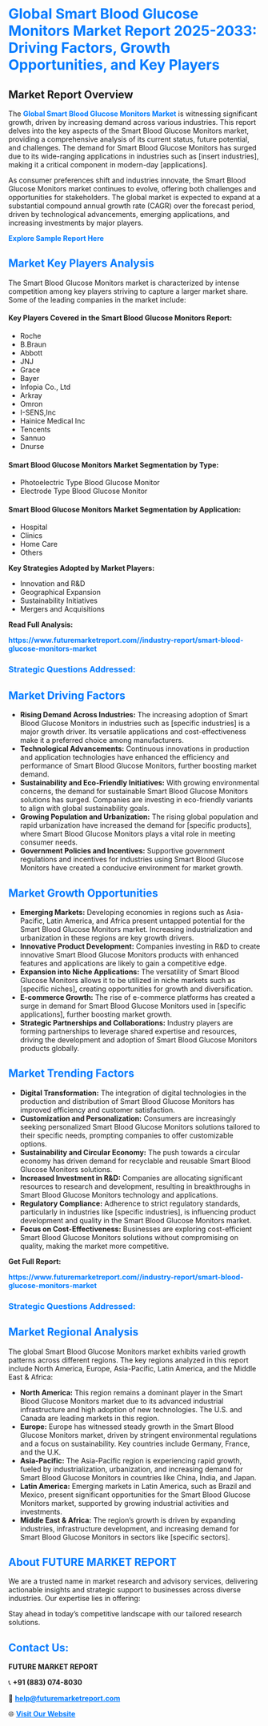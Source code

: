 <h1 style="color: #007BFF;">Global Smart Blood Glucose Monitors Market Report 2025-2033: Driving Factors, Growth Opportunities, and Key Players</h1>

<section id="overview">
<h2>Market Report Overview</h2>
<p>The <a href="https://www.futuremarketreport.com//industry-report/smart-blood-glucose-monitors-market" style="color: #007BFF; text-decoration: none;"><strong>Global Smart Blood Glucose Monitors Market</strong></a> is witnessing significant growth, driven by increasing demand across various industries. This report delves into the key aspects of the Smart Blood Glucose Monitors market, providing a comprehensive analysis of its current status, future potential, and challenges. The demand for Smart Blood Glucose Monitors has surged due to its wide-ranging applications in industries such as [insert industries], making it a critical component in modern-day [applications].</p>
<p>As consumer preferences shift and industries innovate, the Smart Blood Glucose Monitors market continues to evolve, offering both challenges and opportunities for stakeholders. The global market is expected to expand at a substantial compound annual growth rate (CAGR) over the forecast period, driven by technological advancements, emerging applications, and increasing investments by major players.</p>
</section>

<section id="overview">
<p><a href="https://www.futuremarketreport.com//request-sample/reportId=64649" style="color: #007BFF; text-decoration: none;"><strong>Explore Sample Report Here</strong></a></p>
</section>

<section id="key-players">
<h2 style="color: #007BFF;">Market Key Players Analysis</h2>
<p>The Smart Blood Glucose Monitors market is characterized by intense competition among key players striving to capture a larger market share. Some of the leading companies in the market include:</p>
<h4>Key Players Covered in the Smart Blood Glucose Monitors Report:</h4>
<ul><li>Roche</li><li>B.Braun</li><li>Abbott</li><li>JNJ</li><li>Grace</li><li>Bayer</li><li>Infopia Co., Ltd</li><li>Arkray</li><li>Omron</li><li>I-SENS,Inc</li><li>Hainice Medical Inc</li><li>Tencents</li><li>Sannuo</li><li>Dnurse</li></ul>
<h4>Smart Blood Glucose Monitors Market Segmentation by Type:</h4>
<ul><li>Photoelectric Type Blood Glucose Monitor</li><li>Electrode Type Blood Glucose Monitor</li></ul>

<h4>Smart Blood Glucose Monitors Market Segmentation by Application:</h4>
<ul><li>Hospital</li><li>Clinics</li><li>Home Care</li><li>Others</li></ul>
<p><strong>Key Strategies Adopted by Market Players:</strong></p>
<ul>
<li>Innovation and R&D</li>
<li>Geographical Expansion</li>
<li>Sustainability Initiatives</li>
<li>Mergers and Acquisitions</li>
</ul>
</section>

<section>
<p><strong>Read Full Analysis: </strong></p><a href="https://www.futuremarketreport.com//industry-report/smart-blood-glucose-monitors-market" style="color: #007BFF; text-decoration: none;"><strong>https://www.futuremarketreport.com//industry-report/smart-blood-glucose-monitors-market</strong></a>
<h3 style="color: #007BFF;">Strategic Questions Addressed:</h3>
</section>

<section id="driving-factors">
<h2 style="color: #007BFF;">Market Driving Factors</h2>
<ul>
<li><strong>Rising Demand Across Industries:</strong> The increasing adoption of Smart Blood Glucose Monitors in industries such as [specific industries] is a major growth driver. Its versatile applications and cost-effectiveness make it a preferred choice among manufacturers.</li>
<li><strong>Technological Advancements:</strong> Continuous innovations in production and application technologies have enhanced the efficiency and performance of Smart Blood Glucose Monitors, further boosting market demand.</li>
<li><strong>Sustainability and Eco-Friendly Initiatives:</strong> With growing environmental concerns, the demand for sustainable Smart Blood Glucose Monitors solutions has surged. Companies are investing in eco-friendly variants to align with global sustainability goals.</li>
<li><strong>Growing Population and Urbanization:</strong> The rising global population and rapid urbanization have increased the demand for [specific products], where Smart Blood Glucose Monitors plays a vital role in meeting consumer needs.</li>
<li><strong>Government Policies and Incentives:</strong> Supportive government regulations and incentives for industries using Smart Blood Glucose Monitors have created a conducive environment for market growth.</li>
</ul>
</section>

<section id="growth-opportunities">
<h2 style="color: #007BFF;">Market Growth Opportunities</h2>
<ul>
<li><strong>Emerging Markets:</strong> Developing economies in regions such as Asia-Pacific, Latin America, and Africa present untapped potential for the Smart Blood Glucose Monitors market. Increasing industrialization and urbanization in these regions are key growth drivers.</li>
<li><strong>Innovative Product Development:</strong> Companies investing in R&D to create innovative Smart Blood Glucose Monitors products with enhanced features and applications are likely to gain a competitive edge.</li>
<li><strong>Expansion into Niche Applications:</strong> The versatility of Smart Blood Glucose Monitors allows it to be utilized in niche markets such as [specific niches], creating opportunities for growth and diversification.</li>
<li><strong>E-commerce Growth:</strong> The rise of e-commerce platforms has created a surge in demand for Smart Blood Glucose Monitors used in [specific applications], further boosting market growth.</li>
<li><strong>Strategic Partnerships and Collaborations:</strong> Industry players are forming partnerships to leverage shared expertise and resources, driving the development and adoption of Smart Blood Glucose Monitors products globally.</li>
</ul>
</section>

<section id="trending-factors">
<h2 style="color: #007BFF;">Market Trending Factors</h2>
<ul>
<li><strong>Digital Transformation:</strong> The integration of digital technologies in the production and distribution of Smart Blood Glucose Monitors has improved efficiency and customer satisfaction.</li>
<li><strong>Customization and Personalization:</strong> Consumers are increasingly seeking personalized Smart Blood Glucose Monitors solutions tailored to their specific needs, prompting companies to offer customizable options.</li>
<li><strong>Sustainability and Circular Economy:</strong> The push towards a circular economy has driven demand for recyclable and reusable Smart Blood Glucose Monitors solutions.</li>
<li><strong>Increased Investment in R&D:</strong> Companies are allocating significant resources to research and development, resulting in breakthroughs in Smart Blood Glucose Monitors technology and applications.</li>
<li><strong>Regulatory Compliance:</strong> Adherence to strict regulatory standards, particularly in industries like [specific industries], is influencing product development and quality in the Smart Blood Glucose Monitors market.</li>
<li><strong>Focus on Cost-Effectiveness:</strong> Businesses are exploring cost-efficient Smart Blood Glucose Monitors solutions without compromising on quality, making the market more competitive.</li>
</ul>
</section>

<section>
<p><strong>Get Full Report: </strong></p><a href="https://www.futuremarketreport.com//industry-report/smart-blood-glucose-monitors-market" style="color: #007BFF; text-decoration: none;"><strong>https://www.futuremarketreport.com//industry-report/smart-blood-glucose-monitors-market</strong></a>
<h3 style="color: #007BFF;">Strategic Questions Addressed:</h3>
</section>


<section id="regional-analysis">
<h2 style="color: #007BFF;">Market Regional Analysis</h2>
<p>The global Smart Blood Glucose Monitors market exhibits varied growth patterns across different regions. The key regions analyzed in this report include North America, Europe, Asia-Pacific, Latin America, and the Middle East & Africa:</p>
<ul>
<li><strong>North America:</strong> This region remains a dominant player in the Smart Blood Glucose Monitors market due to its advanced industrial infrastructure and high adoption of new technologies. The U.S. and Canada are leading markets in this region.</li>
<li><strong>Europe:</strong> Europe has witnessed steady growth in the Smart Blood Glucose Monitors market, driven by stringent environmental regulations and a focus on sustainability. Key countries include Germany, France, and the U.K.</li>
<li><strong>Asia-Pacific:</strong> The Asia-Pacific region is experiencing rapid growth, fueled by industrialization, urbanization, and increasing demand for Smart Blood Glucose Monitors in countries like China, India, and Japan.</li>
<li><strong>Latin America:</strong> Emerging markets in Latin America, such as Brazil and Mexico, present significant opportunities for the Smart Blood Glucose Monitors market, supported by growing industrial activities and investments.</li>
<li><strong>Middle East & Africa:</strong> The region’s growth is driven by expanding industries, infrastructure development, and increasing demand for Smart Blood Glucose Monitors in sectors like [specific sectors].</li>
</ul>
</section>

<footer>
<h2 style="color: #007BFF;">About FUTURE MARKET REPORT</h2>
<p>We are a trusted name in market research and advisory services, delivering actionable insights and strategic support to businesses across diverse industries. Our expertise lies in offering:</p>

<p>Stay ahead in today’s competitive landscape with our tailored research solutions.</p>

<h2 style="color: #007BFF;">Contact Us:</h2>
<p><strong>FUTURE MARKET REPORT</strong></p>
<p>📞 <strong>+91 (883) 074-8030</strong></p>
<p>📧 <strong><a href="mailto:help@futuremarketreport.com" style="color: #007BFF;">help@futuremarketreport.com</a></strong></p>
<p>🌐 <strong><a href="https://www.futuremarketreport.com/" style="color: #007BFF;">Visit Our Website</a></strong></p>
</footer>